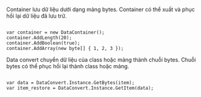 ﻿Container lưu dữ liệu dưới dạng mảng bytes.
Container có thể xuất và phục hồi lại dữ liệu đã lưu trữ.

<code>
var container = new DataContainer();
container.AddLength(20);
container.AddBoolean(true);
container.AddArray(new byte[] { 1, 2, 3 });
</code>


Data convert chuyển dữ liệu của class hoặc mảng thành chuỗi bytes.
Chuỗi bytes có thể phục hồi lại thành class hoặc mảng.

<code>
var data = DataConvert.Instance.GetBytes(item);
var item_restore = DataConvert.Instance.GetItem<item_type>(data);
</code>
